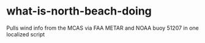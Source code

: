 # what-is-north-beach-doing
Pulls wind info from the MCAS via FAA METAR and NOAA buoy 51207 in one localized script

